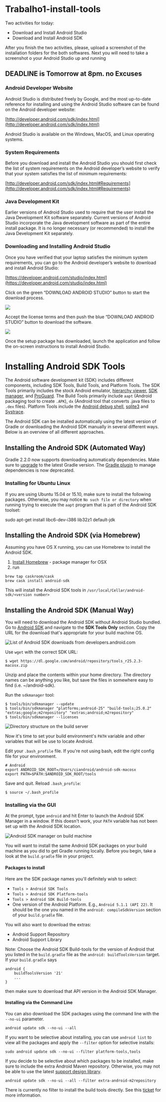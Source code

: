 # Trabalho1-install-tools

Two activities for today:
- Download and Install Android Studio
- Download and Install Android SDK

After you finish the two activities, please, upload a screenshot of the installation folders for the both softwares.
Next you will need to take a screenshot o your Android Studio up and running 

## DEADLINE is Tomorrow at 8pm. no Excuses
### Android Developer Website

Android Studio is distributed freely by Google, and the most up-to-date reference for installing and using the Android Studio software can be found on the Android developer website:

[http://developer.android.com/sdk/index.html](http://developer.android.com/sdk/index.html)

Android Studio is available on the Windows, MacOS, and Linux operating systems.

### [](https://github.com/ftctechnh/ftc_app/wiki/Installing-Android-Studio#system-requirements)System Requirements

Before you download and install the Android Studio you should first check the list of system requirements on the Android developer’s website to verify that your system satisfies the list of minimum requirements:

[http://developer.android.com/sdk/index.html#Requirements](http://developer.android.com/sdk/index.html#Requirements)

### [](https://github.com/ftctechnh/ftc_app/wiki/Installing-Android-Studio#java-development-kit)Java Development Kit

Earlier versions of Android Studio used to require that the user install the Java Development Kit software separately. Current versions of Android Studio incorporate the Java development software as part of the entire install package. It is no longer necessary (or recommended) to install the Java Development Kit separately.

### [](https://github.com/ftctechnh/ftc_app/wiki/Installing-Android-Studio#downloading-and-installing-android-studio)Downloading and Installing Android Studio

Once you have verified that your laptop satisfies the minimum system requirements, you can go to the Android developer’s website to download and install Android Studio:

[https://developer.android.com/studio/index.html](https://developer.android.com/studio/index.html)

Click on the green “DOWNLOAD ANDROID STUDIO” button to start the download process.

![](https://github.com/FIRST-Tech-Challenge/WikiSupport/raw/master/ftc_app/images/AndroidStudio/DownloadAndroidStudio.jpg)

Accept the license terms and then push the blue “DOWNLOAD ANDROID STUDIO” button to download the software.

![](https://github.com/FIRST-Tech-Challenge/WikiSupport/raw/master/ftc_app/images/AndroidStudio/AndroidStudioWelcomeSetup.jpg)

Once the setup package has downloaded, launch the application and follow the on-screen instructions to install Android Studio.

# Installing Android SDK Tools



The Android software development kit (SDK) includes different components, including SDK Tools, Build Tools, and Platform Tools. The SDK Tools primarily includes the stock Android emulator, [hierarchy viewer](https://developer.android.com/studio/profile/hierarchy-viewer.html), [SDK manager](https://developer.android.com/studio/intro/update.html), and [ProGuard](https://github.com/codepath/android_guides/wiki/Configuring-ProGuard). The Build Tools primarily include `aapt` (Android packaging tool to create `.APK`), `dx` (Android tool that converts .java files to `.dex` files). Platform Tools include the [Android debug shell](https://developer.android.com/studio/command-line/adb.html), [sqlite3](https://developer.android.com/studio/command-line/sqlite3.html) and [Systrace](https://developer.android.com/studio/profile/systrace-commandline.html).

The Android SDK can be installed automatically using the latest version of Gradle or downloading the Android SDK manually in several different ways. Below is an overview of all different approaches.

## [](https://github.com/codepath/android_guides/wiki/Installing-Android-SDK-Tools#installing-the-android-sdk-automated-way)Installing the Android SDK (Automated Way)

Gradle 2.2.0 now supports downloading automatically dependencies. Make sure to [upgrade](https://github.com/codepath/android_guides/wiki/Getting-Started-with-Gradle#upgrading-gradle) to the latest Gradle version. The [Gradle plugin](https://github.com/JakeWharton/sdk-manager-plugin) to manage dependencies is now deprecated.

### [](https://github.com/codepath/android_guides/wiki/Installing-Android-SDK-Tools#installing-for-ubuntu-linux)Installing for Ubuntu Linux

If you are using Ubuntu 15.04 or 15.10, make sure to install the following packages. Otherwise, you may notice `No such file or directory` when running trying to execute the `aapt` program that is part of the Android SDK toolset:

sudo apt-get install libc6-dev-i386 lib32z1 default-jdk

## [](https://github.com/codepath/android_guides/wiki/Installing-Android-SDK-Tools#installing-the-android-sdk-via-homebrew)Installing the Android SDK (via Homebrew)

Assuming you have OS X running, you can use Homebrew to install the Android SDK.

1.  [Install Homebrew](http://brew.sh/) - package manager for OSX
2.  run

```
brew tap caskroom/cask
brew cask install android-sdk

```

This will install the Android SDK tools in `/usr/local/Cellar/android-sdk/<version number>`

## [](https://github.com/codepath/android_guides/wiki/Installing-Android-SDK-Tools#installing-the-android-sdk-manual-way)Installing the Android SDK (Manual Way)

You will need to download the Android SDK without Android Studio bundled. Go to [Android SDK](http://developer.android.com/sdk/index.html) and navigate to the **SDK Tools Only** section. Copy the URL for the download that's appropriate for your build machine OS.

![List of Android SDK downloads from developers.android.com](https://camo.githubusercontent.com/6d3acd1a3052e25b1784815e0197b177ca76f3a6/68747470733a2f2f696d6775722e636f6d2f495243574859372e706e67)

Use `wget` with the correct SDK URL:

```
$ wget https://dl.google.com/android/repository/tools_r25.2.3-macosx.zip

```

Unzip and place the contents within your home directory. The directory names can be anything you like, but save the files in somewhere easy to find (i.e. ~/android-sdk).

Run the `sdkmanager` tool:

```
$ tools/bin/sdkmanager --update
$ tools/bin/sdkmanager "platforms;android-25" "build-tools;25.0.2" "extras;google;m2repository" "extras;android;m2repository"
$ tools/bin/sdkmanager --licenses

```

![Directory structure on the build server](https://camo.githubusercontent.com/477e0ed70e0652215e04c4203397a135566b7519/68747470733a2f2f646c2e64726f70626f7875736572636f6e74656e742e636f6d2f752f31303830383636332f677261646c655f6a656e6b696e735f616e64726f69642f6469726563746f726965735f6f6e5f6275696c645f7365727665722e706e67)

Now it's time to set your build environment's `PATH` variable and other variables that will be use to locate Android.

Edit your `.bash_profile` file. If you're not using bash, edit the right config file for your environment.

```
# Android 
export ANDROID_SDK_ROOT=/Users/ciandroid/android-sdk-macosx
export PATH=$PATH:$ANDROID_SDK_ROOT/tools

```

Save and quit. Reload `.bash_profile`:

```
$ source ~/.bash_profile

```

### [](https://github.com/codepath/android_guides/wiki/Installing-Android-SDK-Tools#installing-via-the-gui)Installing via the GUI

At the prompt, type `android` and hit Enter to launch the Android SDK Manager in a window. If this doesn't work, your `PATH` variable has not been set up with the Android SDK location.

![Android SDK manager on build machine](https://raw.githubusercontent.com/codepath/android_guides/master/images/intellij_idea_android_sdk_manager.png)

You will want to install the same Android SDK packages on your build machine as you did to get Gradle running locally. Before you begin, take a look at the `build.gradle` file in your project.

#### [](https://github.com/codepath/android_guides/wiki/Installing-Android-SDK-Tools#packages-to-install)Packages to install

Here are the SDK package names you'll definitely wish to select:

-   `Tools > Android SDK Tools`
-   `Tools > Android SDK Platform-tools`
-   `Tools > Android SDK Build-tools`
-   One version of the Android Platform. E.g., `Android 5.1.1 (API 22)`. It should be the one you named in the `android: compileSdkVersion` section of your `build.gradle` file.

You will also want to download the extras:

-   Android Support Repository
-   Android Support Library

Note: Choose the Android SDK Build-tools for the version of Android that you listed in the `build.gradle` file as the `android: buildToolsVersion` target. If your `build.gradle` says

    android {
        buildToolsVersion '21'
        ...
    }

then make sure to download that API version in the Android SDK Manager.

#### [](https://github.com/codepath/android_guides/wiki/Installing-Android-SDK-Tools#installing-via-the-command-line)Installing via the Command Line

You can also download the SDK packages using the command line with the `--no-ui` parameter.

```
android update sdk --no-ui --all

```

If you want to be selective about installing, you can use `android list` to view all the packages and apply the `--filter` option for selective installs:

```
sudo android update sdk --no-ui --filter platform-tools,tools

```

If you decide to be selective about which packages to be installed, make sure to include the extra Android Maven repository. Otherwise, you may not be able to use the latest [support design library](https://github.com/codepath/android_guides/wiki/Design-Support-Library).

```
android update sdk --no-ui --all --filter extra-android-m2repository     

```

There is currently no filter to install the build tools directly. See this [ticket](https://code.google.com/p/android/issues/detail?id=78765) for more information.


